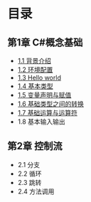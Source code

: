 # 目录

## 第1章 C#概念基础

* [1.1 背景介绍](chapter1/chapter1-1.md)
* [1.2 环境配置](chapter1/chapter1-2.md)
* [1.3 Hello world](chapter1/chapter1-3.md)
* [1.4 基本类型](chapter1/chapter1-4.md)
* [1.5 变量声明与赋值](chapter1/chapter1-5.md)
* [1.6 基础类型之间的转换](chapter1/chapter1-6.md)
* [1.7 基础运算与运算符](chapter1/chapter1-7.md)
* 1.8 基本输入输出

## 第2章 控制流

* 2.1 分支
* 2.2 循环
* 2.3 跳转
* 2.4 方法调用
